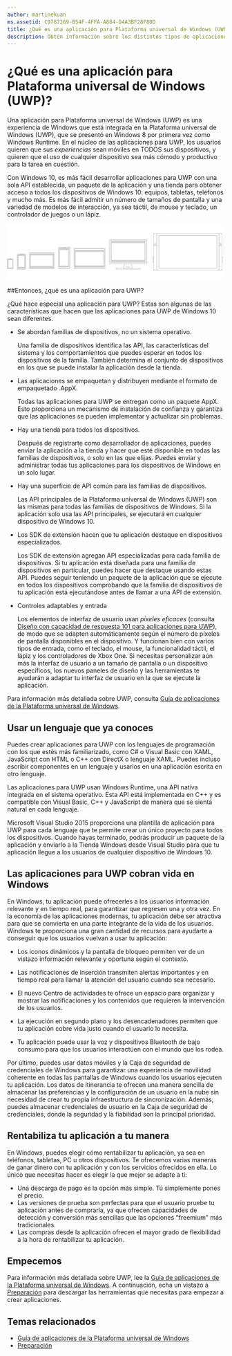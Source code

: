 ```yaml
---
author: martinekuan
ms.assetid: C9787269-B54F-4FFA-A884-D4A3BF28F80D
title: ¿Qué es una aplicación para Plataforma universal de Windows (UWP)?
description: Obtén información sobre los distintos tipos de aplicaciones a las que llamamos aplicaciones de universales de Windows - aplicaciones de la Tienda Windows, aplicaciones de la Tienda de Windows Phone y aplicaciones de Windows Runtime.
---
```


# ¿Qué es una aplicación para Plataforma universal de Windows (UWP)?

Una aplicación para Plataforma universal de Windows (UWP) es una experiencia de Windows que está integrada en la Plataforma universal de Windows (UWP), que se presentó en Windows 8 por primera vez como Windows Runtime. En el núcleo de las aplicaciones para UWP, los usuarios quieren que sus *experiencias* sean móviles en TODOS sus dispositivos, y quieren que el uso de cualquier dispositivo sea más cómodo y productivo para la tarea en cuestión.

Con Windows 10, es más fácil desarrollar aplicaciones para UWP con una sola API establecida, un paquete de la aplicación y una tienda para obtener acceso a todos los dispositivos de Windows 10: equipos, tabletas, teléfonos y mucho más. Es más fácil admitir un número de tamaños de pantalla y una variedad de modelos de interacción, ya sea táctil, de mouse y teclado, un controlador de juegos o un lápiz.

![Dispositivos de Windows](images/1894834-hig-device-primer-01-500.png)

##Entonces, ¿qué es una aplicación para UWP?


¿Qué hace especial una aplicación para UWP? Estas son algunas de las características que hacen que las aplicaciones para UWP de Windows 10 sean diferentes.

-   Se abordan familias de dispositivos, no un sistema operativo.

    Una familia de dispositivos identifica las API, las características del sistema y los comportamientos que puedes esperar en todos los dispositivos de la familia. También determina el conjunto de dispositivos en los que se puede instalar la aplicación desde la tienda.

-   Las aplicaciones se empaquetan y distribuyen mediante el formato de empaquetado .AppX.

    Todas las aplicaciones para UWP se entregan como un paquete AppX. Esto proporciona un mecanismo de instalación de confianza y garantiza que las aplicaciones se pueden implementar y actualizar sin problemas.

-   Hay una tienda para todos los dispositivos.

    Después de registrarte como desarrollador de aplicaciones, puedes enviar la aplicación a la tienda y hacer que esté disponible en todas las familias de dispositivos, o solo en las que elijas. Puedes enviar y administrar todas tus aplicaciones para los dispositivos de Windows en un solo lugar.

-   Hay una superficie de API común para las familias de dispositivos.

    Las API principales de la Plataforma universal de Windows (UWP) son las mismas para todas las familias de dispositivos de Windows. Si la aplicación solo usa las API principales, se ejecutará en cualquier dispositivo de Windows 10.

-   Los SDK de extensión hacen que tu aplicación destaque en dispositivos especializados.

    Los SDK de extensión agregan API especializadas para cada familia de dispositivos. Si tu aplicación está diseñada para una familia de dispositivos en particular, puedes hacer que destaque usando estas API. Puedes seguir teniendo un paquete de la aplicación que se ejecute en todos los dispositivos comprobando que la familia de dispositivos de tu aplicación está ejecutándose antes de llamar a una API de extensión.

-   Controles adaptables y entrada

    Los elementos de interfaz de usuario usan *píxeles eficaces* (consulta [Diseño con capacidad de respuesta 101 para aplicaciones para UWP](https://msdn.microsoft.com/library/windows/apps/Dn958435)), de modo que se adapten automáticamente según el número de píxeles de pantalla disponibles en el dispositivo. Y funcionan bien con varios tipos de entrada, como el teclado, el mouse, la funcionalidad táctil, el lápiz y los controladores de Xbox One. Si necesitas personalizar aún más la interfaz de usuario a un tamaño de pantalla o un dispositivo específicos, los nuevos paneles de diseño y las herramientas te ayudarán a adaptar tu interfaz de usuario en la que se ejecute la aplicación.

Para información más detallada sobre UWP, consulta [Guía de aplicaciones de la Plataforma universal de Windows](universal-application-platform-guide.md).

## Usar un lenguaje que ya conoces


Puedes crear aplicaciones para UWP con los lenguajes de programación con los que estés más familiarizado, como C# o Visual Basic con XAML, JavaScript con HTML o C++ con DirectX o lenguaje XAML. Puedes incluso escribir componentes en un lenguaje y usarlos en una aplicación escrita en otro lenguaje.

Las aplicaciones para UWP usan Windows Runtime, una API nativa integrada en el sistema operativo. Esta API está implementada en C++ y es compatible con Visual Basic, C++ y JavaScript de manera que se sienta natural en cada lenguaje.

Microsoft Visual Studio 2015 proporciona una plantilla de aplicación para UWP para cada lenguaje que te permite crear un único proyecto para todos los dispositivos. Cuando hayas terminado, podrás producir un paquete de la aplicación y enviarlo a la Tienda Windows desde Visual Studio para que tu aplicación llegue a los usuarios de cualquier dispositivo de Windows 10.

## Las aplicaciones para UWP cobran vida en Windows


En Windows, tu aplicación puede ofrecerles a los usuarios información relevante y en tiempo real, para garantizar que regresen una y otra vez. En la economía de las aplicaciones modernas, tu aplicación debe ser atractiva para que se convierta en una parte integrante de la vida de los usuarios. Windows te proporciona una gran cantidad de recursos para ayudarte a conseguir que los usuarios vuelvan a usar tu aplicación:

-   Los iconos dinámicos y la pantalla de bloqueo permiten ver de un vistazo información relevante y oportuna según el contexto.
-   Las notificaciones de inserción transmiten alertas importantes y en tiempo real para llamar la atención del usuario cuando sea necesario.

-   El nuevo Centro de actividades te ofrece un espacio para organizar y mostrar las notificaciones y los contenidos que requieren la intervención de los usuarios.

-   La ejecución en segundo plano y los desencadenadores permiten que tu aplicación cobre vida justo cuando el usuario lo necesita.

-   Tu aplicación puede usar la voz y dispositivos Bluetooth de bajo consumo para que los usuarios interactúen con el mundo que los rodea.

Por último, puedes usar datos móviles y la Caja de seguridad de credenciales de Windows para garantizar una experiencia de movilidad coherente en todas las pantallas de Windows cuando los usuarios ejecuten tu aplicación. Los datos de itinerancia te ofrecen una manera sencilla de almacenar las preferencias y la configuración de un usuario en la nube sin necesidad de crear tu propia infraestructura de sincronización. Además, puedes almacenar credenciales de usuario en la Caja de seguridad de credenciales, donde la seguridad y la fiabilidad son la principal prioridad.

##  Rentabiliza tu aplicación a tu manera


En Windows, puedes elegir cómo rentabilizar tu aplicación, ya sea en teléfonos, tabletas, PC u otros dispositivos. Te ofrecemos varias maneras de ganar dinero con tu aplicación y con los servicios ofrecidos en ella. Lo único que necesitas hacer es elegir la que mejor se adapte a ti:

-   Una descarga de pago es la opción más simple. Tú simplemente pones el precio.
-   Las versiones de prueba son perfectas para que el usuario pruebe tu aplicación antes de comprarla, ya que ofrecen capacidades de detección y conversión más sencillas que las opciones "freemium" más tradicionales.
-   Las compras desde la aplicación ofrecen el mayor grado de flexibilidad a la hora de rentabilizar tu aplicación.

## Empecemos


Para información más detallada sobre UWP, lee la [Guía de aplicaciones de la Plataforma universal de Windows](universal-application-platform-guide.md). A continuación, echa un vistazo a [Preparación](get-set-up.md) para descargar las herramientas que necesitas para empezar a crear aplicaciones.

## Temas relacionados


* [Guía de aplicaciones de la Plataforma universal de Windows](universal-application-platform-guide.md)
* [Preparación](get-set-up.md)


<!--HONumber=Jun16_HO1-->


